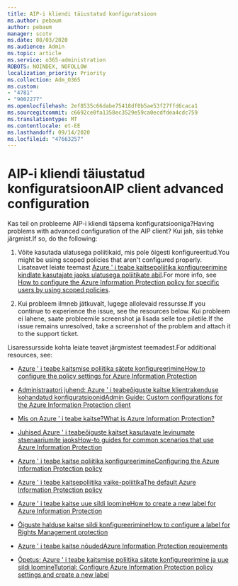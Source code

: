 ```yaml
---
title: AIP-i kliendi täiustatud konfiguratsioon
ms.author: pebaum
author: pebaum
manager: scotv
ms.date: 08/03/2020
ms.audience: Admin
ms.topic: article
ms.service: o365-administration
ROBOTS: NOINDEX, NOFOLLOW
localization_priority: Priority
ms.collection: Adm_O365
ms.custom:
- "4781"
- "9002277"
ms.openlocfilehash: 2ef8535c66dabe75418df0b5ae53f27ffd6caca1
ms.sourcegitcommit: c6692ce0fa1358ec3529e59ca0ecdfdea4cdc759
ms.translationtype: MT
ms.contentlocale: et-EE
ms.lasthandoff: 09/14/2020
ms.locfileid: "47663257"
---
```

# <a name="aip-client-advanced-configuration"></a><span data-ttu-id="df9e8-102">AIP-i kliendi täiustatud konfiguratsioon</span><span class="sxs-lookup"><span data-stu-id="df9e8-102">AIP client advanced configuration</span></span>

<span data-ttu-id="df9e8-103">Kas teil on probleeme AIP-i kliendi täpsema konfiguratsiooniga?</span><span class="sxs-lookup"><span data-stu-id="df9e8-103">Having problems with advanced configuration of the AIP client?</span></span> <span data-ttu-id="df9e8-104">Kui jah, siis tehke järgmist.</span><span class="sxs-lookup"><span data-stu-id="df9e8-104">If so, do the following:</span></span>

1. <span data-ttu-id="df9e8-105">Võite kasutada ulatusega poliitikaid, mis pole õigesti konfigureeritud.</span><span class="sxs-lookup"><span data-stu-id="df9e8-105">You might be using scoped policies that aren't configured properly.</span></span> <span data-ttu-id="df9e8-106">Lisateavet leiate teemast [Azure ' i teabe kaitsepoliitika konfigureerimine kindlate kasutajate jaoks ulatusega poliitikate abil](https://docs.microsoft.com/azure/information-protection/configure-policy-scope).</span><span class="sxs-lookup"><span data-stu-id="df9e8-106">For more info, see [How to configure the Azure Information Protection policy for specific users by using scoped policies](https://docs.microsoft.com/azure/information-protection/configure-policy-scope).</span></span>

2. <span data-ttu-id="df9e8-107">Kui probleem ilmneb jätkuvalt, lugege allolevaid ressursse.</span><span class="sxs-lookup"><span data-stu-id="df9e8-107">If you continue to experience the issue, see the resources below.</span></span> <span data-ttu-id="df9e8-108">Kui probleem ei lahene, saate probleemile screenshot ja lisada selle toe piletile.</span><span class="sxs-lookup"><span data-stu-id="df9e8-108">If the issue remains unresolved,  take a screenshot of the problem and attach it to the support ticket.</span></span>

<span data-ttu-id="df9e8-109">Lisaressursside kohta leiate teavet järgmistest teemadest.</span><span class="sxs-lookup"><span data-stu-id="df9e8-109">For additional resources, see:</span></span>

- [<span data-ttu-id="df9e8-110">Azure ' i teabe kaitsmise poliitika sätete konfigureerimine</span><span class="sxs-lookup"><span data-stu-id="df9e8-110">How to configure the policy settings for Azure Information Protection</span></span>](https://docs.microsoft.com/azure/information-protection/configure-policy-settings)  
    
- [<span data-ttu-id="df9e8-111">Administraatori juhend: Azure ' i teabeõiguste kaitse klientrakenduse kohandatud konfiguratsioonid</span><span class="sxs-lookup"><span data-stu-id="df9e8-111">Admin Guide: Custom configurations for the Azure Information Protection client</span></span>](https://docs.microsoft.com/azure/information-protection/rms-client/client-admin-guide-customizations)  
    
- [<span data-ttu-id="df9e8-112">Mis on Azure ' i teabe kaitse?</span><span class="sxs-lookup"><span data-stu-id="df9e8-112">What is Azure Information Protection?</span></span>](https://docs.microsoft.com/azure/information-protection/what-is-information-protection)  
    
- [<span data-ttu-id="df9e8-113">Juhised Azure ' i teabeõiguste kaitset kasutavate levinumate stsenaariumite jaoks</span><span class="sxs-lookup"><span data-stu-id="df9e8-113">How-to guides for common scenarios that use Azure Information Protection</span></span>](https://docs.microsoft.com/azure/information-protection/how-to-guides)  
    
- [<span data-ttu-id="df9e8-114">Azure ' i teabe kaitse poliitika konfigureerimine</span><span class="sxs-lookup"><span data-stu-id="df9e8-114">Configuring the Azure Information Protection policy</span></span>](https://docs.microsoft.com/azure/information-protection/deploy-use/configure-policy)  
    
- [<span data-ttu-id="df9e8-115">Azure ' i teabe kaitsepoliitika vaike-poliitika</span><span class="sxs-lookup"><span data-stu-id="df9e8-115">The default Azure Information Protection policy</span></span>](https://docs.microsoft.com/azure/information-protection/deploy-use/configure-policy-default)  
    
- [<span data-ttu-id="df9e8-116">Azure ' i teabe kaitse uue sildi loomine</span><span class="sxs-lookup"><span data-stu-id="df9e8-116">How to create a new label for Azure Information Protection</span></span>](https://docs.microsoft.com/azure/information-protection/deploy-use/configure-policy-new-label)  
    
- [<span data-ttu-id="df9e8-117">Õiguste halduse kaitse sildi konfigureerimine</span><span class="sxs-lookup"><span data-stu-id="df9e8-117">How to configure a label for Rights Management protection</span></span>](https://docs.microsoft.com/azure/information-protection/deploy-use/configure-policy-protection)  
    
- [<span data-ttu-id="df9e8-118">Azure ' i teabe kaitse nõuded</span><span class="sxs-lookup"><span data-stu-id="df9e8-118">Azure Information Protection requirements</span></span>](https://docs.microsoft.com/azure/information-protection/get-started/requirements)

- [<span data-ttu-id="df9e8-119">Õpetus: Azure ' i teabe kaitsmise poliitika sätete konfigureerimine ja uue sildi loomine</span><span class="sxs-lookup"><span data-stu-id="df9e8-119">Tutorial: Configure Azure Information Protection policy settings and create a new label</span></span>](https://docs.microsoft.com/azure/information-protection/get-started/infoprotect-quick-start-tutorial)